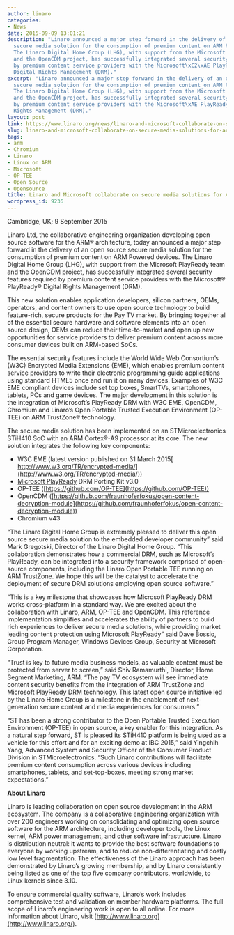 ```yaml
---
author: linaro
categories:
- News
date: 2015-09-09 13:01:21
description: "Linaro announced a major step forward in the delivery of an open source
  secure media solution for the consumption of premium content on ARM Powered devices.
  The Linaro Digital Home Group (LHG), with support from the Microsoft PlayReady team
  and the OpenCDM project, has successfully integrated several security features required
  by premium content service providers with the Microsoft\xC2\xAE PlayReady\xC2\xAE
  Digital Rights Management (DRM)."
excerpt: "Linaro announced a major step forward in the delivery of an open source
  secure media solution for the consumption of premium content on ARM Powered devices.
  The Linaro Digital Home Group (LHG), with support from the Microsoft PlayReady team
  and the OpenCDM project, has successfully integrated several security features required
  by premium content service providers with the Microsoft\xAE PlayReady\xAE Digital
  Rights Management (DRM)."
layout: post
link: https://www.linaro.org/news/linaro-and-microsoft-collaborate-on-secure-media-solutions-for-arm-based-socs/
slug: linaro-and-microsoft-collaborate-on-secure-media-solutions-for-arm-based-socs
tags:
- arm
- Chromium
- Linaro
- Linux on ARM
- Microsoft
- OP-TEE
- Open Source
- Opensource
title: Linaro and Microsoft collaborate on secure media solutions for ARM-based SoCs
wordpress_id: 9236
---
```


Cambridge, UK; 9 September 2015

Linaro Ltd, the collaborative engineering organization developing open source software for the ARM® architecture, today announced a major step forward in the delivery of an open source secure media solution for the consumption of premium content on ARM Powered devices. The Linaro Digital Home Group (LHG), with support from the Microsoft PlayReady team and the OpenCDM project, has successfully integrated several security features required by premium content service providers with the Microsoft® PlayReady® Digital Rights Management (DRM).

This new solution enables application developers, silicon partners, OEMs, operators, and content owners to use open source technology to build feature-rich, secure products for the Pay TV market. By bringing together all of the essential secure hardware and software elements into an open source design, OEMs can reduce their time-to-market and open up new opportunities for service providers to deliver premium content across more consumer devices built on ARM-based SoCs.

The essential security features include the World Wide Web Consortium’s (W3C) Encrypted Media Extensions (EME), which enables premium content service providers to write their electronic programming guide applications using standard HTML5 once and run it on many devices. Examples of W3C EME compliant devices include set top boxes, SmartTVs, smartphones, tablets, PCs and game devices. The major development in this solution is the integration of Microsoft’s PlayReady DRM with W3C EME, OpenCDM, Chromium and Linaro’s Open Portable Trusted Execution Environment (OP-TEE) on ARM TrustZone® technology.

The secure media solution has been implemented on an STMicroelectronics STiH410 SoC with an ARM Cortex®-A9 processor at its core. The new solution integrates the following key components:

  * W3C EME (latest version published on 31 March 2015[ http://www.w3.org/TR/encrypted-media/](http://www.w3.org/TR/encrypted-media/))
  * [Microsoft PlayReady](http://www.microsoft.com/playready/) DRM Porting Kit v3.0
  * OP-TEE ([https://github.com/OP-TEE](https://github.com/OP-TEE))
  * OpenCDM ([https://github.com/fraunhoferfokus/open-content-decryption-module](https://github.com/fraunhoferfokus/open-content-decryption-module))
  * Chromium v43

“The Linaro Digital Home Group is extremely pleased to deliver this open source secure media solution to the embedded developer community” said Mark Gregotski, Director of the Linaro Digital Home Group. “This collaboration demonstrates how a commercial DRM, such as Microsoft’s PlayReady, can be integrated into a security framework comprised of open-source components, including the Linaro Open Portable TEE running on ARM TrustZone. We hope this will be the catalyst to accelerate the deployment of secure DRM solutions employing open source software.”

“This is a key milestone that showcases how Microsoft PlayReady DRM works cross-platform in a standard way. We are excited about the collaboration with Linaro, ARM, OP-TEE and OpenCDM. This reference implementation simplifies and accelerates the ability of partners to build rich experiences to deliver secure media solutions, while providing market leading content protection using Microsoft PlayReady” said Dave Bossio, Group Program Manager, Windows Devices Group, Security at Microsoft Corporation.

“Trust is key to future media business models, as valuable content must be protected from server to screen,” said Shiv Ramamurthi, Director, Home Segment Marketing, ARM. “The pay TV ecosystem will see immediate content security benefits from the integration of ARM TrustZone and Microsoft PlayReady DRM technology. This latest open source initiative led by the Linaro Home Group is a milestone in the enablement of next-generation secure content and media experiences for consumers.”

“ST has been a strong contributor to the Open Portable Trusted Execution Environment (OP-TEE) in open source, a key enabler for this integration. As a natural step forward, ST is pleased its STiH410 platform is being used as a vehicle for this effort and for an exciting demo at IBC 2015,” said Yingchih Yang, Advanced System and Security Officer of the Consumer Product Division in STMicroelectronics. “Such Linaro contributions will facilitate premium content consumption across various devices including smartphones, tablets, and set-top-boxes, meeting strong market expectations.”

**About Linaro**

Linaro is leading collaboration on open source development in the ARM ecosystem. The company is a collaborative engineering organization with over 200 engineers working on consolidating and optimizing open source software for the ARM architecture, including developer tools, the Linux kernel, ARM power management, and other software infrastructure. Linaro is distribution neutral: it wants to provide the best software foundations to everyone by working upstream, and to reduce non-differentiating and costly low level fragmentation. The effectiveness of the Linaro approach has been demonstrated by Linaro’s growing membership, and by Linaro consistently being listed as one of the top five company contributors, worldwide, to Linux kernels since 3.10.

To ensure commercial quality software, Linaro’s work includes comprehensive test and validation on member hardware platforms. The full scope of Linaro’s engineering work is open to all online. For more information about Linaro, visit [http://www.linaro.org](http://www.linaro.org/).